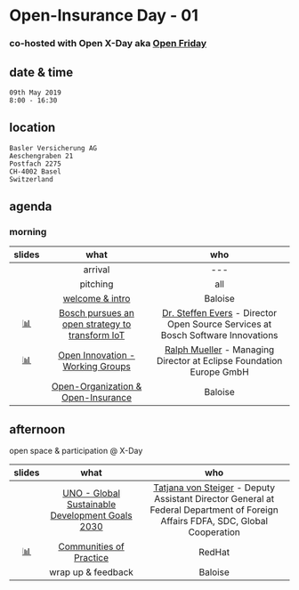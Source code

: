 # Open-Insurance Day - 01

### co-hosted with Open X-Day aka [Open Friday](https://www.openfriday.org)

## date & time
``` 
09th May 2019
8:00 - 16:30 
```

## location
```
Basler Versicherung AG
Aeschengraben 21
Postfach 2275
CH-4002 Basel
Switzerland
```

## agenda

### morning

|    slides     |                       what                      |                                        who                                       |
|:-------------:|:-----------------------------------------------:|:--------------------------------------------------------------------------------:|
|               |                     arrival                     |                                        ---                                       |
|               |                    pitching                     |                                       all                                        |
|               | [welcome & intro](https://gitpitch.com/open-insurance/events/master?p=docs/slides/intro) |         Baloise                         |
| [📊](https://open-insurance.org/binary/slides/oid-00-t1.pdf) | [Bosch pursues an open strategy to transform IoT](https://iot.eclipse.org/case-studies/bosch-leadership-in-eclipse-iot/) | [Dr. Steffen Evers](https://www.linkedin.com/in/steffen-evers-a6b7b79b/) - Director Open Source Services at Bosch Software Innovations |
| [📊](https://open-insurance.org/binary/slides/oid-00-t2.pdf) | [Open Innovation - Working Groups](https://www.eclipse.org/org/workinggroups/about.php)        | [Ralph Mueller](https://www.linkedin.com/in/ralphmuellerde/) - Managing Director at Eclipse Foundation Europe GmbH |
|               | [Open-Organization & Open-Insurance](https://gitpitch.com/open-insurance/events/master?p=docs/slides/oo-oi) |            Baloise   |

## afternoon
open space & participation @ X-Day

|      slides   |                       what                      |                                        who                                       |
|:-------------:|:-----------------------------------------------:|:--------------------------------------------------------------------------------:|
|               | [UNO - Global Sustainable Development Goals 2030](https://www.un.org/sustainabledevelopment/sustainable-development-goals/) | [Tatjana von Steiger](https://www.eda.admin.ch/deza/en/home/sdc/organisation/departments/global-cooperation.html) - Deputy Assistant Director General at Federal Department of Foreign Affairs FDFA, SDC, Global Cooperation |
| [📊](https://open-insurance.org/binary/slides/oid-00-t3.pdf) | [Communities of Practice](https://github.com/redhat-cop) |                             RedHat                                      |
|               |                wrap up & feedback               |                                      Baloise                                     |
